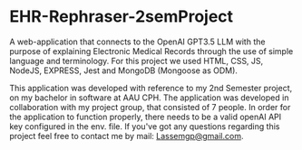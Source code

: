 # EHR-Rephraser-2semProject
A web-application that connects to the OpenAI GPT3.5 LLM with the purpose of explaining Electronic Medical Records through the use of simple language and terminology. 
For this project we used HTML, CSS, JS, NodeJS, EXPRESS, Jest and MongoDB (Mongoose as ODM). 

This application was developed with reference to my 2nd Semester project, on my bachelor in software at AAU CPH. 
The application was developed in collaboration with my project group, that consisted of 7 people. 
In order for the application to function properly, there needs to be a valid openAI API key configured in the env. file. 
If you've got any questions regarding this project feel free to contact me by mail: Lassemgp@gmail.com. 
